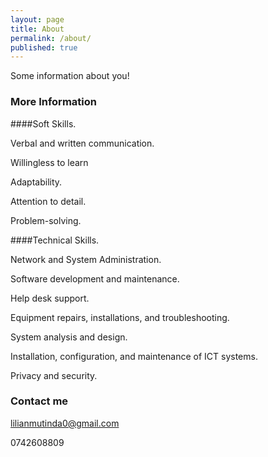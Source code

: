```yaml
---
layout: page
title: About
permalink: /about/
published: true
---
```


Some information about you!

### More Information

####Soft Skills.

Verbal and written communication.

Willingless to learn

Adaptability.

Attention to detail.

Problem-solving.

####Technical Skills.

Network and System Administration.

Software development and maintenance. 

Help desk support.

Equipment repairs, installations, and troubleshooting. 

System analysis and design.

Installation, configuration, and maintenance of ICT systems.

Privacy and security.

### Contact me

[lilianmutinda0@gmail.com](mailto:lilianmutinda0@gmail.com)

0742608809